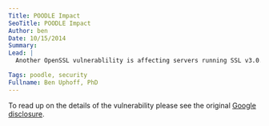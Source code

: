 ```yaml
---
Title: POODLE Impact
SeoTitle: POODLE Impact
Author: ben
Date: 10/15/2014
Summary: 
Lead: |
  Another OpenSSL vulnerablility is affecting servers running SSL v3.0. This vulnerability, nicknamed **POODLE**, does not impact any Catalyze servers hosting or transmitting customer data. In fact, we disable SSLv3 (and SSLv2 too!) in all of our server configurations where PHI and customer data is stored. The only configurations we ended up changing were on nginx and apache2 servers that served up static site content (sorry IE6 users!). Our goal is to always err on the side of caution for these types of vulnerabilities.

Tags: poodle, security
Fullname: Ben Uphoff, PhD
---
```

To read up on the details of the vulnerability please see the original [Google disclosure](http://googleonlinesecurity.blogspot.com/2014/10/this-poodle-bites-exploiting-ssl-30.html).

